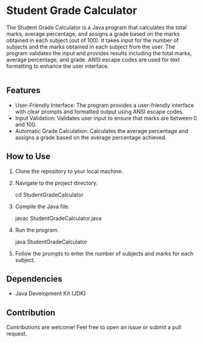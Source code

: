 # Student Grade Calculator

The Student Grade Calculator is a Java program that calculates the total marks, average percentage, and assigns a grade based on the marks obtained in each subject (out of 100). It takes input for the number of subjects and the marks obtained in each subject from the user. The program validates the input and provides results including the total marks, average percentage, and grade. ANSI escape codes are used for text formatting to enhance the user interface.

<div align="center">
  <img src="" alt="">
</div>

## Features

- User-Friendly Interface: The program provides a user-friendly interface with clear prompts and formatted output using ANSI escape codes.
- Input Validation: Validates user input to ensure that marks are between 0 and 100.
- Automatic Grade Calculation: Calculates the average percentage and assigns a grade based on the average percentage achieved.

## How to Use

1. Clone the repository to your local machine.
  

   
   

2. Navigate to the project directory.
  

   cd StudentGradeCalculator
   

3. Compile the Java file.
  

   javac StudentGradeCalculator.java
   

4. Run the program.
  

   java StudentGradeCalculator
   

5. Follow the prompts to enter the number of subjects and marks for each subject.

## Dependencies

- Java Development Kit (JDK)

## Contribution

Contributions are welcome! Feel free to open an issue or submit a pull request.
